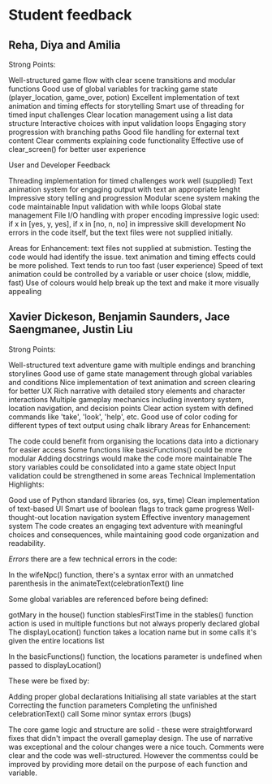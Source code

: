 # Student feedback

## Reha, Diya and Amilia


Strong Points:

Well-structured game flow with clear scene transitions and modular functions
Good use of global variables for tracking game state (player_location, game_over, potion)
Excellent implementation of text animation and timing effects for storytelling
Smart use of threading for timed input challenges
Clear location management using a list data structure
Interactive choices with input validation loops
Engaging story progression with branching paths
Good file handling for external text content
Clear comments explaining code functionality
Effective use of clear_screen() for better user experience

User and Developer Feedback

Threading implementation for timed challenges work well (supplied)
Text animation system for engaging output with text an appropriate lenght
Impressive story telling and progression
Modular scene system making the code maintainable
Input validation with while loops
Global state management
File I/O handling with proper encoding
impressive logic used: if x in [yes, y, yes], if x in [no, n, no] in impressive skill development
No errors in the code itself, but the text files were not supplied initially.


Areas for Enhancement:
text files not supplied at submistion. Testing the code would had identify the issue.
text animation and timing effects could be more polished. Text tends to run too fast (user experience)
Speed of text animation could be controlled by a variable or user choice (slow, middle, fast)
Use of colours would help break up the  text and make it more visually appealing



## Xavier Dickeson, Benjamin Saunders, Jace Saengmanee, Justin Liu
Strong Points:

Well-structured text adventure game with multiple endings and branching storylines
Good use of game state management through global variables and conditions
Nice implementation of text animation and screen clearing for better UX
Rich narrative with detailed story elements and character interactions
Multiple gameplay mechanics including inventory system, location navigation, and decision points
Clear action system with defined commands like 'take', 'look', 'help', etc.
Good use of color coding for different types of text output using chalk library
Areas for Enhancement:

The code could benefit from organising the locations data into a dictionary for easier access
Some functions like basicFunctions() could be more modular
Adding docstrings would make the code more maintainable
The story variables could be consolidated into a game state object
Input validation could be strengthened in some areas
Technical Implementation Highlights:

Good use of Python standard libraries (os, sys, time)
Clean implementation of text-based UI
Smart use of boolean flags to track game progress
Well-thought-out location navigation system
Effective inventory management system
The code creates an engaging text adventure with meaningful choices and consequences, while maintaining good code organization and readability.

*Errors*
there are a few technical errors in the code:

In the wifeNpc() function, there's a syntax error with an unmatched parenthesis in the animateText(celebrationText() line

Some global variables are referenced before being defined:

gotMary in the house() function
stablesFirstTime in the stables() function
action is used in multiple functions but not always properly declared global
The displayLocation() function takes a location name but in some calls it's given the entire locations list

In the basicFunctions() function, the locations parameter is undefined when passed to displayLocation()

These were be fixed by:

Adding proper global declarations
Initialising all state variables at the start
Correcting the function parameters
Completing the unfinished celebrationText() call
Some minor syntax errors (bugs)

The core game logic and structure are solid - these were straightforward fixes that didn't impact the overall gameplay design. The use of narrative was exceptional and the colour changes were a nice touch.
Comments were clear and the code was well-structured. However the commentss could be improved by providing more detail on the purpose of each function and variable.
